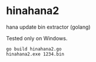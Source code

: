 # hinahana2
hana update bin extractor (golang)

Tested only on Windows.
<pre><code>go build hinahana2.go
hinahana2.exe 1234.bin
</code></pre>
